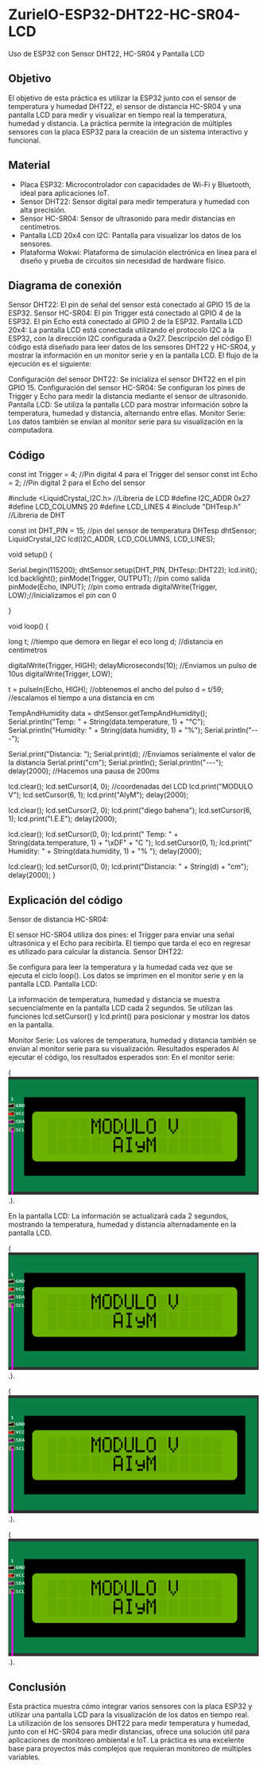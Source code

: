 # ZurielO-ESP32-DHT22-HC-SR04-LCD
Uso de ESP32 con Sensor DHT22, HC-SR04 y Pantalla LCD

## Objetivo 
El objetivo de esta práctica es utilizar la ESP32 junto con el sensor de temperatura y humedad DHT22, el sensor de distancia HC-SR04 y una pantalla LCD para medir y visualizar en tiempo real la temperatura, humedad y distancia. La práctica permite la integración de múltiples sensores con la placa ESP32 para la creación de un sistema interactivo y funcional.

## Material 
- Placa ESP32: Microcontrolador con capacidades de Wi-Fi y Bluetooth, ideal para aplicaciones IoT.
- Sensor DHT22: Sensor digital para medir temperatura y humedad con alta precisión.
- Sensor HC-SR04: Sensor de ultrasonido para medir distancias en centímetros.
- Pantalla LCD 20x4 con I2C: Pantalla para visualizar los datos de los sensores.
- Plataforma Wokwi: Plataforma de simulación electrónica en línea para el diseño y prueba de circuitos sin necesidad de hardware físico.

## Diagrama de conexión
Sensor DHT22: El pin de señal del sensor está conectado al GPIO 15 de la ESP32.
Sensor HC-SR04:
El pin Trigger está conectado al GPIO 4 de la ESP32.
El pin Echo está conectado al GPIO 2 de la ESP32.
Pantalla LCD 20x4: La pantalla LCD está conectada utilizando el protocolo I2C a la ESP32, con la dirección I2C configurada a 0x27.
Descripción del código
El código está diseñado para leer datos de los sensores DHT22 y HC-SR04, y mostrar la información en un monitor serie y en la pantalla LCD. El flujo de la ejecución es el siguiente:

Configuración del sensor DHT22: Se inicializa el sensor DHT22 en el pin GPIO 15.
Configuración del sensor HC-SR04: Se configuran los pines de Trigger y Echo para medir la distancia mediante el sensor de ultrasonido.
Pantalla LCD: Se utiliza la pantalla LCD para mostrar información sobre la temperatura, humedad y distancia, alternando entre ellas.
Monitor Serie: Los datos también se envían al monitor serie para su visualización en la computadora.

## Código

const int Trigger = 4;   //Pin digital 4 para el Trigger del sensor
const int Echo = 2;   //Pin digital 2 para el Echo del sensor

#include <LiquidCrystal_I2C.h> //Libreria de LCD
#define I2C_ADDR    0x27
#define LCD_COLUMNS 20
#define LCD_LINES   4
#include "DHTesp.h" //Libreria de DHT

const int DHT_PIN = 15; //pin del sensor de temperatura
DHTesp dhtSensor;
LiquidCrystal_I2C lcd(I2C_ADDR, LCD_COLUMNS, LCD_LINES);

void setup() {

  Serial.begin(115200);
  dhtSensor.setup(DHT_PIN, DHTesp::DHT22);
  lcd.init();
  lcd.backlight();
  pinMode(Trigger, OUTPUT); //pin como salida
  pinMode(Echo, INPUT);  //pin como entrada
  digitalWrite(Trigger, LOW);//Inicializamos el pin con 0

}

void loop() {

  long t; //tiempo que demora en llegar el eco
  long d; //distancia en centimetros

  digitalWrite(Trigger, HIGH);
  delayMicroseconds(10);          //Enviamos un pulso de 10us
  digitalWrite(Trigger, LOW);
  
  t = pulseIn(Echo, HIGH); //obtenemos el ancho del pulso
  d = t/59;             //escalamos el tiempo a una distancia en cm

  TempAndHumidity data = dhtSensor.getTempAndHumidity();
  Serial.println("Temp: " + String(data.temperature, 1) + "°C");
  Serial.println("Humidity: " + String(data.humidity, 1) + "%");
  Serial.println("---");
  
  Serial.print("Distancia: ");
  Serial.print(d);      //Enviamos serialmente el valor de la distancia
  Serial.print("cm");
  Serial.println();
  Serial.println("---");
  delay(2000);          //Hacemos una pausa de 200ms

  lcd.clear(); 
  lcd.setCursor(4, 0); //coordenadas del LCD
  lcd.print("MODULO V");
  lcd.setCursor(6, 1);
  lcd.print("AIyM");
  delay(2000);

  lcd.clear();
  lcd.setCursor(2, 0);
  lcd.print("diego bahena");
  lcd.setCursor(6, 1);
  lcd.print("I.E.E");
  delay(2000);

  lcd.clear(); 
  lcd.setCursor(0, 0);
  lcd.print("  Temp: " + String(data.temperature, 1) + "\xDF" + "C  ");
  lcd.setCursor(0, 1);
  lcd.print(" Humidity: " + String(data.humidity, 1) + "% ");
  delay(2000);

  lcd.clear();
  lcd.setCursor(0, 0);
  lcd.print("Distancia: " + String(d) + "cm");
  delay(2000);
}

## Explicación del código
Sensor de distancia HC-SR04:

El sensor HC-SR04 utiliza dos pines: el Trigger para enviar una señal ultrasónica y el Echo para recibirla. El tiempo que tarda el eco en regresar es utilizado para calcular la distancia.
Sensor DHT22:

Se configura para leer la temperatura y la humedad cada vez que se ejecuta el ciclo loop(). Los datos se imprimen en el monitor serie y en la pantalla LCD.
Pantalla LCD:

La información de temperatura, humedad y distancia se muestra secuencialmente en la pantalla LCD cada 2 segundos. Se utilizan las funciones lcd.setCursor() y lcd.print() para posicionar y mostrar los datos en la pantalla.

Monitor Serie:
Los valores de temperatura, humedad y distancia también se envían al monitor serie para su visualización.
Resultados esperados
Al ejecutar el código, los resultados esperados son:
En el monitor serie:

(![Texto alternativo](https://github.com/ZurielO/ZurielO-ESP32-DHT22-HC-SR04-LCD/blob/main/imagen_2024-12-15_173225804.png?raw=true).).

En la pantalla LCD: La información se actualizará cada 2 segundos, mostrando la temperatura, humedad y distancia alternadamente en la pantalla LCD.

(![Texto alternativo](https://github.com/ZurielO/ZurielO-ESP32-DHT22-HC-SR04-LCD/blob/main/imagen_2024-12-15_173225804.png?raw=true).).

(![Texto alternativo](https://github.com/ZurielO/ZurielO-ESP32-DHT22-HC-SR04-LCD/blob/main/imagen_2024-12-15_173225804.png?raw=true).).

(![Texto alternativo](https://github.com/ZurielO/ZurielO-ESP32-DHT22-HC-SR04-LCD/blob/main/imagen_2024-12-15_173225804.png?raw=true).).

## Conclusión
Esta práctica muestra cómo integrar varios sensores con la placa ESP32 y utilizar una pantalla LCD para la visualización de los datos en tiempo real. La utilización de los sensores DHT22 para medir temperatura y humedad, junto con el HC-SR04 para medir distancias, ofrece una solución útil para aplicaciones de monitoreo ambiental e IoT. La práctica es una excelente base para proyectos más complejos que requieran monitoreo de múltiples variables.


